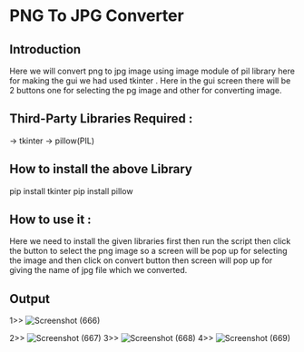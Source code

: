 # PNG To JPG Converter
## Introduction
Here we will convert png to jpg image using image module of pil library here for making the gui we had used tkinter . Here in the gui screen there will be 2 buttons one for selecting the pg image and other for converting image.
## Third-Party Libraries Required :
-> tkinter
-> pillow(PIL)

## How to install the above Library
pip install tkinter
pip install pillow


## How to use it :
Here we need to install the given libraries first then run the script then click the button to select the png image so a screen will be pop up for selecting the image and then click on convert button then screen  will pop up for giving the name of jpg file which we converted.

## Output
1>> ![Screenshot (666)](https://user-images.githubusercontent.com/71593494/124594146-17697e80-de7d-11eb-811e-3e9f691f5787.png)

2>> ![Screenshot (667)](https://user-images.githubusercontent.com/71593494/124594149-19334200-de7d-11eb-82a8-57b4550bd2e5.png)
3>> ![Screenshot (668)](https://user-images.githubusercontent.com/71593494/124594159-1c2e3280-de7d-11eb-97d0-02cbe8f86edf.png)
4>> ![Screenshot (669)](https://user-images.githubusercontent.com/71593494/124594166-1e908c80-de7d-11eb-9317-1e99655b0751.png)

